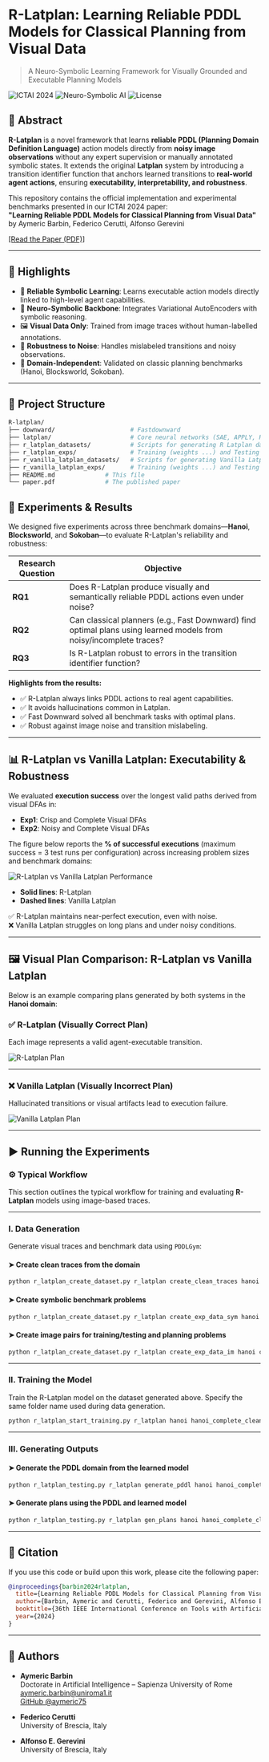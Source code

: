 # R-Latplan: Learning Reliable PDDL Models for Classical Planning from Visual Data

> A Neuro-Symbolic Learning Framework for Visually Grounded and Executable Planning Models

![ICTAI 2024](https://img.shields.io/badge/IEEE-ICTAI_2024-blue)
![Neuro-Symbolic AI](https://img.shields.io/badge/AI-Neuro--Symbolic-brightgreen)
![License](https://img.shields.io/github/license/aymeric75/R-latplan)

## 📜 Abstract

**R-Latplan** is a novel framework that learns **reliable PDDL (Planning Domain Definition Language)** action models directly from **noisy image observations** without any expert supervision or manually annotated symbolic states. It extends the original **Latplan** system by introducing a transition identifier function that anchors learned transitions to **real-world agent actions**, ensuring **executability, interpretability, and robustness**.

This repository contains the official implementation and experimental benchmarks presented in our ICTAI 2024 paper:  
**"Learning Reliable PDDL Models for Classical Planning from Visual Data"**  
by Aymeric Barbin, Federico Cerutti, Alfonso Gerevini

[[Read the Paper (PDF)]](./Learning_Reliable_PDDL_Models_for_Classical_Planning_from_Visual_Data.pdf)

---

## 🚀 Highlights

- 🔗 **Reliable Symbolic Learning**: Learns executable action models directly linked to high-level agent capabilities.
- 🧠 **Neuro-Symbolic Backbone**: Integrates Variational AutoEncoders with symbolic reasoning.
- 🖼️ **Visual Data Only**: Trained from image traces without human-labelled annotations.
- 🧪 **Robustness to Noise**: Handles mislabeled transitions and noisy observations.
- 🧩 **Domain-Independent**: Validated on classic planning benchmarks (Hanoi, Blocksworld, Sokoban).

---

## 📂 Project Structure
```bash
R-latplan/
├── downward/                     # Fastdownward
├── latplan/                      # Core neural networks (SAE, APPLY, REGRESS)
├── r_latplan_datasets/           # Scripts for generating R Latplan dataset (from PDDLGym)
├── r_latplan_exps/               # Training (weights ...) and Testing results per type of experiment (R-Latplan)
├── r_vanilla_latplan_datasets/   # Scripts for generating Vanilla Latplan dataset (from PDDLGym)
├── r_vanilla_latplan_exps/       # Training (weights ...) and Testing results per type of experiment (Vanilla Latplan)
├── README.md              # This file
└── paper.pdf              # The published paper
````

## 🧪 Experiments & Results

We designed five experiments across three benchmark domains—**Hanoi**, **Blocksworld**, and **Sokoban**—to evaluate R-Latplan's reliability and robustness:

| Research Question | Objective |
|-------------------|-----------|
| **RQ1** | Does R-Latplan produce visually and semantically reliable PDDL actions even under noise? |
| **RQ2** | Can classical planners (e.g., Fast Downward) find optimal plans using learned models from noisy/incomplete traces? |
| **RQ3** | Is R-Latplan robust to errors in the transition identifier function? |

**Highlights from the results:**

- ✅ R-Latplan always links PDDL actions to real agent capabilities.
- ✅ It avoids hallucinations common in Latplan.
- ✅ Fast Downward solved all benchmark tasks with optimal plans.
- ✅ Robust against image noise and transition mislabeling.


---

## 📊 R-Latplan vs Vanilla Latplan: Executability & Robustness

We evaluated **execution success** over the longest valid paths derived from visual DFAs in:

- **Exp1**: Crisp and Complete Visual DFAs  
- **Exp2**: Noisy and Complete Visual DFAs  

The figure below reports the **% of successful executions** (maximum success = 3 test runs per configuration) across increasing problem sizes and benchmark domains:

![R-Latplan vs Vanilla Latplan Performance](./plan_perfs_finale.png)

- **Solid lines**: R-Latplan  
- **Dashed lines**: Vanilla Latplan

✅ R-Latplan maintains near-perfect execution, even with noise.  
❌ Vanilla Latplan struggles on long plans and under noisy conditions.

---

## 🖼️ Visual Plan Comparison: R-Latplan vs Vanilla Latplan

Below is an example comparing plans generated by both systems in the **Hanoi domain**:

### ✅ R-Latplan (Visually Correct Plan)

Each image represents a valid agent-executable transition.

![R-Latplan Plan](./r_latplan_plan.png)

---

### ❌ Vanilla Latplan (Visually Incorrect Plan)

Hallucinated transitions or visual artifacts lead to execution failure.

![Vanilla Latplan Plan](./vanilla_latplan_plan.png)

---


## ▶️ Running the Experiments

### ⚙️ Typical Workflow

This section outlines the typical workflow for training and evaluating **R-Latplan** models using image-based traces.

---

### **I. Data Generation**

Generate visual traces and benchmark data using `PDDLGym`:

#### ➤ Create clean traces from the domain
```bash
python r_latplan_create_dataset.py r_latplan create_clean_traces hanoi
```

#### ➤ Create symbolic benchmark problems
```bash
python r_latplan_create_dataset.py r_latplan create_exp_data_sym hanoi
```

#### ➤ Create image pairs for training/testing and planning problems
```bash
python r_latplan_create_dataset.py r_latplan create_exp_data_im hanoi complete clean faultless False NOT
```

---

### **II. Training the Model**

Train the R-Latplan model on the dataset generated above. Specify the same folder name used during data generation.

```bash
python r_latplan_start_training.py r_latplan hanoi hanoi_complete_clean_faultless_withoutTI
```

---

### **III. Generating Outputs**

#### ➤ Generate the PDDL domain from the learned model
```bash
python r_latplan_testing.py r_latplan generate_pddl hanoi hanoi_complete_clean_faultless_withoutTI
```

#### ➤ Generate plans using the PDDL and learned model
```bash
python r_latplan_testing.py r_latplan gen_plans hanoi hanoi_complete_clean_faultless_withoutTI
```


---

## 📜 Citation

If you use this code or build upon this work, please cite the following paper:

```bibtex
@inproceedings{barbin2024rlatplan,
  title={Learning Reliable PDDL Models for Classical Planning from Visual Data},
  author={Barbin, Aymeric and Cerutti, Federico and Gerevini, Alfonso Emilio},
  booktitle={36th IEEE International Conference on Tools with Artificial Intelligence (ICTAI)},
  year={2024}
}
```
---

## 👤 Authors

- **Aymeric Barbin**  
  Doctorate in Artificial Intelligence – Sapienza University of Rome  
  [aymeric.barbin@uniroma1.it](mailto:aymeric.barbin@uniroma1.it)  
  [GitHub @aymeric75](https://github.com/aymeric75)

- **Federico Cerutti**  
  University of Brescia, Italy

- **Alfonso E. Gerevini**  
  University of Brescia, Italy

